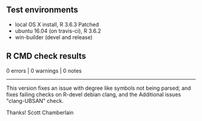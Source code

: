 ## Test environments

* local OS X install, R 3.6.3 Patched
* ubuntu 16.04 (on travis-ci), R 3.6.2
* win-builder (devel and release)

## R CMD check results

0 errors | 0 warnings | 0 notes

---

This version fixes an issue with degree like symbols not being parsed; and fixes failing checks on R-devel debian clang, and the Additional issues "clang-UBSAN" check.

Thanks!
Scott Chamberlain
